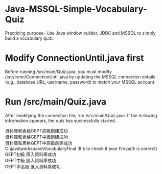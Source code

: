 # Java-MSSQL-Simple-Vocabulary-Quiz
Practicing purpose- Use Java window builder, JDBC and MSSQL to simply build a vocabulary quiz.

# Modify ConnectionUntil.java first
Before running /src/main/Quiz.java, you must modify /src/conn/ConnectionUntil.java by updating the MSSQL connection details (e.g., database URL, username, password) to match your MSSQL account.

# Run /src/main/Quiz.java
After modifying the connection file, run /src/main/Quiz.java. If the following information appears, the quiz has successfully started.

資料庫和表格GEPT初級創建成功<br>
資料庫和表格GEPT中級創建成功<br>
資料庫和表格GEPT中高級創建成功<br>
C:\java\workspace\VocabularyFinal (It's to check if your file path is correct)<br>
GEPT初級 匯入資料庫成功<br>
GEPT中級 匯入資料庫成功<br>
GEPT中高級 匯入資料庫成功<br>
